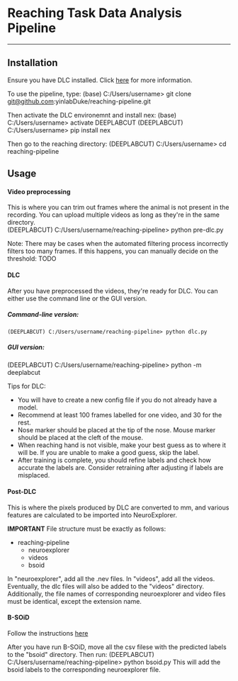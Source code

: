 # Reaching Task Data Analysis Pipeline
***

## Installation
Ensure you have DLC installed. Click [here](https://deeplabcut.github.io/DeepLabCut/docs/installation.html) for more information. 

To use the pipeline, type:
  (base) C:/Users/username> git clone git@github.com:yinlabDuke/reaching-pipeline.git
  
Then activate the DLC environemnt and install nex:
  (base) C:/Users/username> activate DEEPLABCUT
  (DEEPLABCUT) C:/Users/username> pip install nex 
  
Then go to the reaching directory:
  (DEEPLABCUT) C:/Users/username> cd reaching-pipeline
  
## Usage
#### Video preprocessing
This is where you can trim out frames where the animal is not present in the recording. You can upload multiple videos as long as they're in the same directory.  
  (DEEPLABCUT) C:/Users/username/reaching-pipeline> python pre-dlc.py
  
Note: There may be cases when the automated filtering process incorrectly filters too many frames. If this happens, you can manually decide on the threshold:
  TODO

#### DLC
After you have preprocessed the videos, they're ready for DLC. You can either use the command line or the GUI version.

##### Command-line version:
```
(DEEPLABCUT) C:/Users/username/reaching-pipeline> python dlc.py
```

##### GUI version:
  (DEEPLABCUT) C:/Users/username/reaching-pipeline> python -m deeplabcut
  
Tips for DLC: 
+ You will have to create a new config file if you do not already have a model. 
+ Recommend at least 100 frames labelled for one video, and 30 for the rest.
+ Nose marker should be placed at the tip of the nose. Mouse marker should be placed at the cleft of the mouse.
+ When reaching hand is not visible, make your best guess as to where it will be. If you are unable to make a good guess, skip the label.
+ After training is complete, you should refine labels and check how accurate the labels are. Consider retraining after adjusting if labels are misplaced.

#### Post-DLC 
This is where the pixels produced by DLC are converted to mm, and various features are calculated to be imported into NeuroExplorer. 

**IMPORTANT**
File structure must be exactly as follows:
- reaching-pipeline
  - neuroexplorer
  - videos
  - bsoid

In "neuroexplorer", add all the .nev files. In "videos", add all the videos. Eventually, the dlc files will also be added to the "videos" directory. Additionally, the file names of corresponding neuroexplorer and video files must be identical, except the extension name. 

#### B-SOiD 
Follow the instructions [here](https://bsoid.org)

After you have run B-SOiD, move all the csv filese with the predicted labels to the "bsoid" directory. Then run:
  (DEEPLABCUT) C:/Users/username/reaching-pipeline> python bsoid.py
This will add the bsoid labels to the corresponding neuroexplorer file. 
